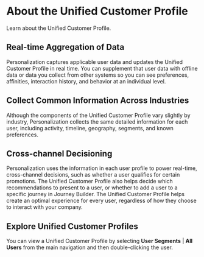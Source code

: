 

# About the Unified Customer Profile

Learn about the Unified Customer Profile.

## Real-time Aggregation of Data

Personalization captures applicable user data and updates the Unified Customer
Profile in real time. You can supplement that user data with offline data or
data you collect from other systems so you can see preferences, affinities,
interaction history, and behavior at an individual level.

## Collect Common Information Across Industries

Although the components of the Unified Customer Profile vary slightly by
industry, Personalization collects the same detailed information for each
user, including activity, timeline, geography, segments, and known
preferences.

## Cross-channel Decisioning

Personalization uses the information in each user profile to power real-time,
cross-channel decisions, such as whether a user qualifies for certain
promotions. The Unified Customer Profile also helps decide which
recommendations to present to a user, or whether to add a user to a specific
journey in Journey Builder. The Unified Customer Profile helps create an
optimal experience for every user, regardless of how they choose to interact
with your company.

## Explore Unified Customer Profiles

You can view a Unified Customer Profile by selecting **User Segments** | **All Users** from the main navigation and then double-clicking the user.

